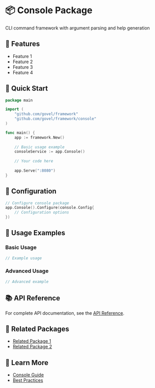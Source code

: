 # 📦 Console Package

CLI command framework with argument parsing and help generation

## 🌟 Features

- Feature 1
- Feature 2
- Feature 3
- Feature 4

## 🚀 Quick Start

```go
package main

import (
    "github.com/govel/framework"
    "github.com/govel/framework/console"
)

func main() {
    app := framework.New()
    
    // Basic usage example
    consoleService := app.Console()
    
    // Your code here
    
    app.Serve(":8080")
}
```

## 📖 Configuration

```go
// Configure console package
app.Console().Configure(console.Config{
    // Configuration options
})
```

## 🔧 Usage Examples

### Basic Usage

```go
// Example usage
```

### Advanced Usage

```go
// Advanced example
```

## 📚 API Reference

For complete API documentation, see the [API Reference](../../api-reference/console.md).

## 🔗 Related Packages

- [Related Package 1](../package1/README.md)
- [Related Package 2](../package2/README.md)

## 📖 Learn More

- [Console Guide](guide.md)
- [Best Practices](best-practices.md)
